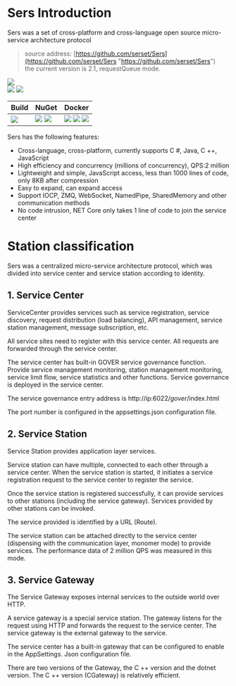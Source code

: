 # Sers Introduction
Sers was a set of cross-platform and cross-language open source micro-service architecture protocol  
>source address: [https://github.com/serset/Sers](https://github.com/serset/Sers "https://github.com/serset/Sers")  
>the current version is 2.1, requestQueue mode.  

![](https://img.shields.io/github/license/Serset/Sers.svg)  
![](https://img.shields.io/github/repo-size/Serset/Sers.svg)  ![](https://img.shields.io/github/last-commit/Serset/Sers.svg)  
 

| Build | NuGet | Docker |
| -------- | -------- | -------- |
|![](https://github.com/serset/Sers/workflows/ki_devops3_build/badge.svg) | [![](https://img.shields.io/nuget/v/Sers.ServiceStation.svg)](https://www.nuget.org/packages/Sers.ServiceStation) ![](https://img.shields.io/nuget/dt/Sers.ServiceStation.svg)   | ![](https://img.shields.io/docker/v/serset/sers/latest.svg) ![](https://img.shields.io/docker/pulls/serset/sers.svg) ![](https://img.shields.io/docker/image-size/serset/sers/latest.svg) |

 
Sers has the following features:  
- Cross-language, cross-platform, currently supports C #, Java, C ++, JavaScript  
- High efficiency and concurrency (millions of concurrency), QPS:2 million  
- Lightweight and simple, JavaScript access, less than 1000 lines of code, only 8KB after compression  
- Easy to expand, can expand access  
- Support IOCP, ZMQ, WebSocket, NamedPipe, SharedMemory and other communication methods  
- No code intrusion, NET Core only takes 1 line of code to join the service center  



# Station classification
 Sers was a centralized micro-service architecture protocol, which was divided into service center and service station according to identity.

## 1. Service Center
ServiceCenter provides services such as service registration, service discovery, request distribution (load balancing), API management, service station management, message subscription, etc.

All service sites need to register with this service center. All requests are forwarded through the service center.

The service center has built-in GOVER service governance function. Provide service management monitoring, station management monitoring, service limit flow, service statistics and other functions. Service governance is deployed in the service center.

The service governance entry address is http://ip:6022/_gover_/index.html

The port number is configured in the appsettings.json configuration file.


## 2. Service Station
Service Station provides application layer services.

Service station can have multiple, connected to each other through a service center. When the service station is started, it initiates a service registration request to the service center to register the service.

Once the service station is registered successfully, it can provide services to other stations (including the service gateway). Services provided by other stations can be invoked.

The service provided is identified by a URL (Route).

The service station can be attached directly to the service center (dispensing with the communication layer, monomer mode) to provide services. The performance data of 2 million QPS was measured in this mode.

## 3. Service Gateway
The Service Gateway exposes internal services to the outside world over HTTP.

A service gateway is a special service station. The gateway listens for the request using HTTP and forwards the request to the service center. The service gateway is the external gateway to the service.

The service center has a built-in gateway that can be configured to enable in the AppSettings. Json configuration file.

There are two versions of the Gateway, the C ++ version and the dotnet version. The C ++ version (CGateway) is relatively efficient.

